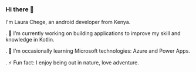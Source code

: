 ### Hi there 👋

I'm Laura Chege, an android developer from Kenya.

. 🔭 I’m currently working on building applications to improve my skill and knowledge in Kotlin.

. 🌱 I’m occasionally learning Microsoft technologies: Azure and Power Apps.

. ⚡ Fun fact: I enjoy being out in nature, love adventure.

<!--
**laura-chege/laura-chege** is a ✨ _special_ ✨ repository because its `README.md` (this file) appears on your GitHub profile.

Here are some ideas to get you started:

- 🔭 I’m currently working on ...
- 🌱 I’m currently learning 
- 👯 I’m looking to collaborate on ...
- 🤔 I’m looking for help with ...
- 💬 Ask me about ...
- 📫 How to reach me: ...
- 😄 Pronouns: ...
- ⚡ Fun fact: i enjoy solving mathematical quizes/problems.
-->
